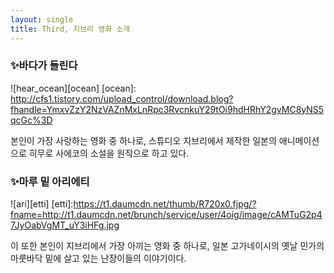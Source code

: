 ```yaml
---
layout: single
title: Third, 지브리 영화 소개
---
```

### ✨바다가 들린다
![hear_ocean][ocean]
[ocean]:
http://cfs1.tistory.com/upload_control/download.blog?fhandle=YmxvZzY2NzVAZnMxLnRpc3RvcnkuY29tOi9hdHRhY2gvMC8yNS5qcGc%3D

본인이 가장 사랑하는 영화 중 하나로, 스튜디오 지브리에서 제작한 일본의 애니메이션으로 히무로 사에코의 소설을 원작으로 하고 있다.

### ✨마루 밑 아리에티
![ari][etti]
[etti]:https://t1.daumcdn.net/thumb/R720x0.fjpg/?fname=http://t1.daumcdn.net/brunch/service/user/4oig/image/cAMTuG2p47JyOabVgMT_uY3iHFg.jpg

이 또한 본인이 지브리에서 가장 아끼는 영화 중 하나로, 일본 고가네이시의 옛날 민가의 마룻바닥 밑에 살고 있는 난장이들의 이야기이다.
